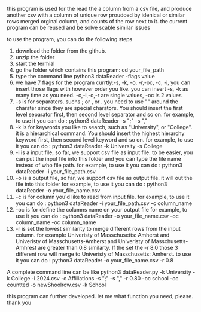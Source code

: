 this program is used for the read the a column from a csv file, and produce another csv with a column of unique row proudced by idenical or similar rows merged orginal column, and counts of the row next to it.
the current program can be reused and be solve scable similar issues


to use the program, you can do the following steps 
1. download the folder from the github. 
2. unzip the folder
3. start the termial
4. go the folder which contains this program: cd your_file_path
5. type the command line python3 dataReader -flags value
6. we have 7 flags for the program currtly:-s, -k, -o, -r,-oc, -c, -i, you can insert those flags with however order you like. you can insert -s, -k as many time as you need. -c,-i,-o,-r are single values, -oc is 2 values
7. -s is for separaters. suchs ; or , or . you need to use "" around the charater since they are special charators. You should insert the first level separator first, then second level separator and so on. for example, to use it you can do : python3 dataReader -s ";" -s "," 
8. -k is for keywords you like to search, such as "University", or "College". it is a hierarchical command. You should insert the highest hierarchy keyword first, then second level keyword and so on. for example, to use it you can do : python3 dataReader -k University -s College
9.  -i is a input file, so far, we support csv file as input file. to be easier, you can put the input file into this folder and you can type the file name instead of who file path. for example, to use it you can do : python3 dataReader -i your_file_path.csv
10. -o is a output file, so far, we support csv file as output file. it will out the file into this folder for example, to use it you can do : python3 dataReader -o your_file_name.csv
11. -c  is for column you'd like to read from input file.  for example, to use it you can do : python3 dataReader -i your_file_path.csv -c column_name
12. -oc is for define the columns name on your output file for example, to use it you can do : python3 dataReader -o your_file_name.csv -oc column_name -oc column_name
13. -r is set the lowest similarity to merge different rows from the input column. for example Univeristy of Masschusetts: Amherst and Univeristy of Masschusetts-Amherst and Univeristy of Masschusetts-Amhrest are greater than 0.8 similarty. If the set the -r 8.0 those 3 different row will merge to Univeristy of Masschusetts: Amherst. to use it you can do : python3 dataReader -o your_file_name.csv -r 0.8

A complete command line can be like python3 dataReader.py -k University -k College -i 2024.csv -c Affiliations -s ";" -s "," -r 0.80 -oc school -oc countted -o newShoolrow.csv -k School

this program can further developed. let me what function you need, please. thank you 
      
